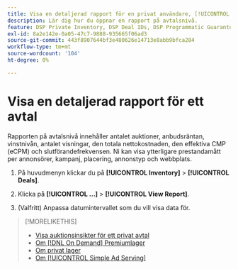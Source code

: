 ```yaml
---
title: Visa en detaljerad rapport för en privat användare, [!UICONTROL On Demand], eller [!UICONTROL Simple Ad Serving] Erbjudande
description: Lär dig hur du öppnar en rapport på avtalsnivå.
feature: DSP Private Inventory, DSP Deal IDs, DSP Programmatic Guaranteed Deals, DSP On Demand Inventory, DSP Simple Ad Serving
exl-id: 8a2e142e-0a05-47c7-9888-935665f06ad3
source-git-commit: 443f8907644bf3e480626e14713e8abb9bfca284
workflow-type: tm+mt
source-wordcount: '104'
ht-degree: 0%

---
```


# Visa en detaljerad rapport för ett avtal

Rapporten på avtalsnivå innehåller antalet auktioner, anbudsräntan, vinstnivån, antalet visningar, den totala nettokostnaden, den effektiva CMP (eCPM) och slutförandefrekvensen. Ni kan visa ytterligare prestandamått per annonsörer, kampanj, placering, annonstyp och webbplats.

1. På huvudmenyn klickar du på **[!UICONTROL Inventory]** > **[!UICONTROL Deals]**.

1. Klicka på **[!UICONTROL ...]** > **[!UICONTROL View Report]**.

1. (Valfritt) Anpassa datumintervallet som du vill visa data för.

>[!MORELIKETHIS]
>
>* [Visa auktionsinsikter för ett privat avtal](/help/dsp/inventory/private-deal-auction-insights.md)
>* [Om [!DNL On Demand] Premiumlager](on-demand-inventory-about.md)
>* [Om privat lager](private-inventory-about.md)
>* [Om [!UICONTROL Simple Ad Serving]](simple-deal-about.md)

